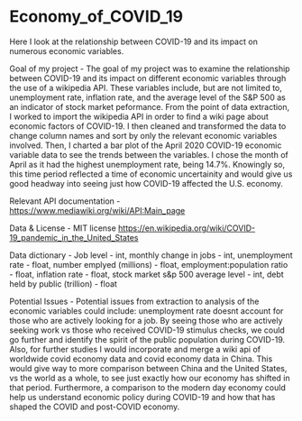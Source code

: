 # Economy_of_COVID_19
Here I look at the relationship between COVID-19 and its impact on numerous economic variables.

Goal of my project - 
The goal of my project was to examine the relationship between COVID-19 and its impact on different economic variables through the use of a wikipedia API. These variables include, but are not limited to, unemployment rate, inflation rate, and the average level of the S&P 500 as an indicator of stock market peformance. From the point of data extraction, I worked to import the wikipedia API in order to find a wiki page about economic factors of COVID-19. I then cleaned and transformed the data to change column names and sort by only the relevant economic variables involved. Then, I charted a bar plot of the April 2020 COVID-19 economic variable data to see the trends between the variables. I chose the month of April as it had the highest unemployment rate, being 14.7%. Knowingly so, this time period reflected a time of economic uncertainity and would give us good headway into seeing just how COVID-19 affected the U.S. economy. 

Relevant API documentation - 
https://www.mediawiki.org/wiki/API:Main_page

Data & License - 
MIT license 
https://en.wikipedia.org/wiki/COVID-19_pandemic_in_the_United_States

Data dictionary -
Job level - int,  monthly change in jobs - int,  unemployment rate - float, number emplyed (millions) - float,  employment:population ratio - float, inflation rate - float,  stock market s&p 500 average level - int, debt held by public (trillion) - float

Potential Issues - 
Potential issues from extraction to analysis of the economic variables could include: unemployment rate doesnt account for those who are actively looking for a job. By seeing those who are actively seeking work vs those who received COVID-19 stimulus checks, we could go further and identify the spirit of the public population during COVID-19. Also, for further studies I would incorporate and merge a wiki api of worldwide covid economy data and covid economy data in China. This would give way to more comparison between China and the United States, vs the world as a whole, to see just exactly how our economy has shifted in that period. Furthermore, a comparison to the modern day economy could help us understand economic policy during COVID-19 and how that has shaped the COVID and post-COVID economy. 

